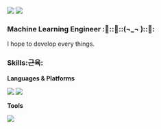 <img src="https://img.shields.io/badge/Tstory-000000?style=flat-square&logo=Tstory&logoColor=white"/> <img src="https://img.shields.io/badge/Gmail-EA4335?style=flat-square&logo=Gmail&logoColor=white"/>
### **Machine Learning Engineer** :🚗::🚨::(¬_¬ )::📢:

I hope to develop every things.


### **Skills**:근육:

**Languages & Platforms**


<img src="https://img.shields.io/badge/Python-3776AB?style=flat-square&logo=Python&logoColor=white"/> <img src="https://img.shields.io/badge/Jupyter-F37626?style=flat-square&logo=Jupyter&logoColor=white"/>


**Tools**


<img src="https://img.shields.io/badge/Git-F05032?style=flat-square&logo=Git&logoColor=white"/>
